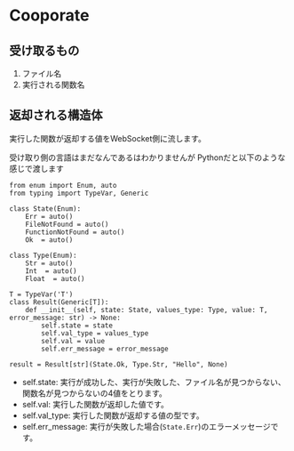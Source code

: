 # Cooporate

## 受け取るもの

1. ファイル名
2. 実行される関数名

## 返却される構造体
実行した関数が返却する値をWebSocket側に流します。

受け取り側の言語はまだなんであるはわかりませんが
Pythonだと以下のような感じで渡します

```Python3
from enum import Enum, auto
from typing import TypeVar, Generic

class State(Enum):
    Err = auto()
    FileNotFound = auto()
    FunctionNotFound = auto()
    Ok  = auto()

class Type(Enum):
    Str = auto()
    Int  = auto()
    Float  = auto()

T = TypeVar('T')
class Result(Generic[T]):
    def __init__(self, state: State, values_type: Type, value: T, error_message: str) -> None:
        self.state = state        
        self.val_type = values_type
        self.val = value
        self.err_message = error_message

result = Result[str](State.Ok, Type.Str, "Hello", None)
```

* self.state: 実行が成功した、実行が失敗した、ファイル名が見つからない、関数名が見つからないの4値をとります。
* self.val: 実行した関数が返却した値です。
* self.val_type: 実行した関数が返却する値の型です。
* self.err_message: 実行が失敗した場合(``State.Err``)のエラーメッセージです。
